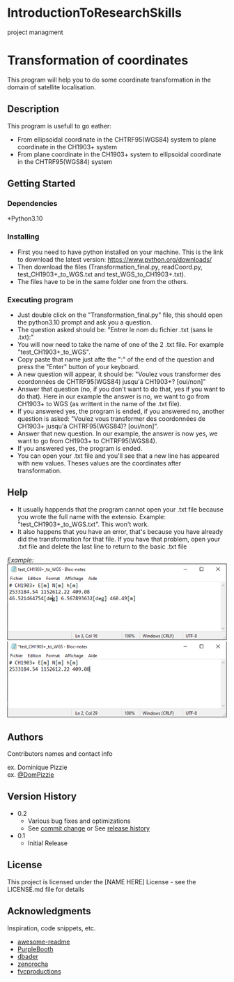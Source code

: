 # IntroductionToResearchSkills
 project managment

# Transformation of coordinates

This program will help you to do some coordinate transformation in the domain of satellite localisation.

## Description

This program is usefull to go eather:
* From ellipsoidal coordinate in the CHTRF95(WGS84) system to plane coordinate in the CH1903+ system
* From plane coordinate in the CH1903+ system to ellipsoidal coordinate in the CHTRF95(WGS84) system

## Getting Started

### Dependencies

*Python3.10

### Installing

* First you need to have python installed on your machine. This is the link to download the latest version: https://www.python.org/downloads/
* Then download the files (Transformation_final.py, readCoord.py, test_CH1903+_to_WGS.txt and test_WGS_to_CH1903+.txt).
* The files have to be in the same folder one from the others.

### Executing program

* Just double click on the "Transformation_final.py" file, this should open the python3.10 prompt and ask you a question.
* The question asked should be: "Entrer le nom du fichier .txt (sans le .txt):"
* You will now need to take the name of one of the 2 .txt file. For example "test_CH1903+_to_WGS".
* Copy paste that name just afte the ":" of the end of the question and press the "Enter" button of your keyboard.
* A new question will appear, it should be: "Voulez vous transformer des coordonnées de CHTRF95(WGS84) jusqu'à CH1903+? [oui/non]"
* Answer that question (no, if you don't want to do that, yes if you want to do that). Here in our example the answer is no, we want to go from CH1903+ to WGS (as writtent in the name of the .txt file).
* If you answered yes, the program is ended, if you answered no, another question is asked: "Voulez vous transformer des coordonnées de CH1903+ jusqu'à CHTRF95(WGS84)? [oui/non]".
* Answer that new question. In our example, the answer is now yes, we want to go from CH1903+ to CHTRF95(WGS84).
* If you answered yes, the program is ended.
* You can open your .txt file and you'll see that a new line has appeared with new values. Theses values are the coordinates after transformation.

## Help

* It usually happends that the program cannot open your .txt file because you wrote the full name with the extensio. Example: "test_CH1903+_to_WGS.txt". This won't work.
* It also happens that you have an error, that's because you have already did the transformation for that file. If you have that problem, open your .txt file and delete the last line to return to the basic .txt file

_Example:_
![Test_fail](https://github.com/FlorentZolliker/IntroductionToResearchSkills/blob/main/Test_failed.PNG?raw=true)
![Test_will_not_fail](https://github.com/FlorentZolliker/IntroductionToResearchSkills/blob/main/Test_will_not_anymore_fail.PNG?raw=true)

## Authors

Contributors names and contact info

ex. Dominique Pizzie  
ex. [@DomPizzie](https://twitter.com/dompizzie)

## Version History

* 0.2
    * Various bug fixes and optimizations
    * See [commit change]() or See [release history]()
* 0.1
    * Initial Release

## License

This project is licensed under the [NAME HERE] License - see the LICENSE.md file for details

## Acknowledgments

Inspiration, code snippets, etc.
* [awesome-readme](https://github.com/matiassingers/awesome-readme)
* [PurpleBooth](https://gist.github.com/PurpleBooth/109311bb0361f32d87a2)
* [dbader](https://github.com/dbader/readme-template)
* [zenorocha](https://gist.github.com/zenorocha/4526327)
* [fvcproductions](https://gist.github.com/fvcproductions/1bfc2d4aecb01a834b46)
